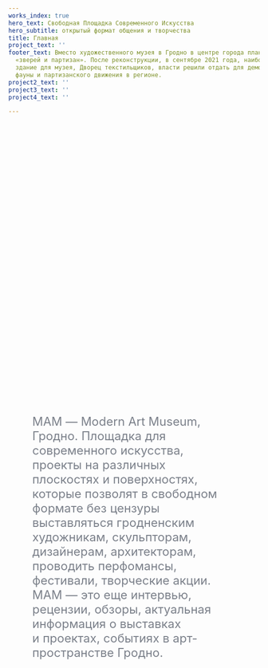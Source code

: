 ```yaml
---
works_index: true
hero_text: Свободная Площадка Современного Искусства
hero_subtitle: открытый формат общения и творчества
title: Главная
project_text: ''
footer_text: Вместо художественного музея в Гродно в центре города планируют показывать
  «зверей и партизан». После реконструкции, в сентябре 2021 года, наиболее вероятное
  здание для музея, Дворец текстильщиков, власти решили отдать для демонстрации флоры,
  фауны и партизанского движения в регионе.
project2_text: ''
project3_text: ''
project4_text: ''

---
```

<Hero :text="$page.frontmatter.hero_text" />
<Hero :sub="$page.frontmatter.hero_subtitle" />


<ClientOnly> <WorksList /> </ClientOnly>

<div style="margin: 0 5vw">
<p style="font-size: clamp(1rem, 2.5vw, 1.5rem);
    color: #7b808a; margin: 15vh auto; text-align: start; max-width: 800px;">
МАМ&nbsp;&mdash; Modern Art Museum, Гродно. Площадка для современного искусства, проекты на&nbsp;различных плоскостях и&nbsp;поверхностях, которые позволят в&nbsp;свободном формате без цензуры выставляться гродненским художникам, скульпторам, дизайнерам, архитекторам, проводить перфомансы, фестивали, творческие акции. МАМ&nbsp;&mdash; это еще интервью, рецензии, обзоры, актуальная информация о&nbsp;выставках и&nbsp;проектах, событиях в&nbsp;арт-пространстве Гродно.
</p>
</div>

<ClientOnly> <ProjectList /> </ClientOnly>